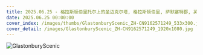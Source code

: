 ```yaml
---
title: 2025.06.25 - 格拉斯顿伯里托尔上的圣迈克尔塔, 格拉斯顿伯里, 萨默塞特郡, 英格兰 (© Gavin Hellier/Getty Images)
date: 2025.06.25 00:00:00
cover_index: /images/thumbs/GlastonburyScenic_ZH-CN9162571249_533x300.jpg
cover_detail: /images/GlastonburyScenic_ZH-CN9162571249_1920x1080.jpg
---
```


![GlastonburyScenic](/images/GlastonburyScenic_ZH-CN9162571249_1920x1080.jpg)
